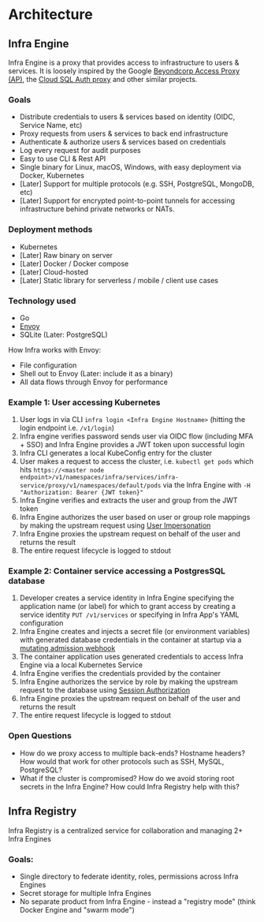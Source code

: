# Architecture

## Infra Engine

Infra Engine is a proxy that provides access to infrastructure to users & services. It is loosely inspired by the Google [Beyondcorp Access Proxy (AP)](https://research.google/pubs/pub45728), the [Cloud SQL Auth proxy](https://cloud.google.com/sql/docs/postgres/sql-proxy) and other similar projects.

### Goals
* Distribute credentials to users & services based on identity (OIDC, Service Name, etc)
* Proxy requests from users & services to back end infrastructure
* Authenticate & authorize users & services based on credentials
* Log every request for audit purposes
* Easy to use CLI & Rest API
* Single binary for Linux, macOS, Windows, with easy deployment via Docker, Kubernetes
* [Later] Support for multiple protocols (e.g. SSH, PostgreSQL, MongoDB, etc)
* [Later] Support for encrypted point-to-point tunnels for accessing infrastructure behind private networks or NATs.

### Deployment methods
* Kubernetes
* [Later] Raw binary on server
* [Later] Docker / Docker compose
* [Later] Cloud-hosted
* [Later] Static library for serverless / mobile / client use cases

### Technology used
* Go
* [Envoy](https://www.envoyproxy.io/) 
* SQLite (Later: PostgreSQL)

How Infra works with Envoy:
* File configuration
* Shell out to Envoy (Later: include it as a binary)
* All data flows through Envoy for performance

### Example 1: User accessing Kubernetes

1. User logs in via CLI `infra login <Infra Engine Hostname>` (hitting the login endpoint i.e. `/v1/login`)
2. Infra engine verifies password sends user via OIDC flow (including MFA + SSO) and Infra Engine provides a JWT token upon successful login
3. Infra CLI generates a local KubeConfig entry for the cluster
4. User makes a request to access the cluster, i.e. `kubectl get pods` which hits `https://<master node endpoint>/v1/namespaces/infra/services/infra-service/proxy/v1/namespaces/default/pods` via the Infra Engine with `-H "Authorization: Bearer {JWT token}"`
5. Infra Engine verifies and extracts the user and group from the JWT token
6. Infra Engine authorizes the user based on user or group role mappings by making the upstream request using [User Impersonation](https://kubernetes.io/docs/reference/access-authn-authz/authentication/#user-impersonation)
7. Infra Engine proxies the upstream request on behalf of the user and returns the result
8. The entire request lifecycle is logged to stdout


### Example 2: Container service accessing a PostgresSQL database

1. Developer creates a service identity in Infra Engine specifying the application name (or label) for which to grant access by creating a service identity `PUT /v1/services` or specifying in Infra App's YAML configuration
2. Infra Engine creates and injects a secret file (or environment variables) with generated database credentials in the container at startup via a [mutating admission webhook](https://kubernetes.io/docs/reference/access-authn-authz/admission-controllers/#mutatingadmissionwebhook)
3. The container application uses generated credentials to access Infra Engine via a local Kubernetes Service
4. Infra Engine verifies the credentials provided by the container
5. Infra Engine authorizes the service by role by making the upstream request to the database using [Session Authorization](https://www.postgresql.org/docs/10/sql-set-session-authorization.html)
6. Infra Engine proxies the upstream request on behalf of the user and returns the result
7. The entire request lifecycle is logged to stdout

### Open Questions
* How do we proxy access to multiple back-ends? Hostname headers? How would that work for other protocols such as SSH, MySQL, PostgreSQL?
* What if the cluster is compromised? How do we avoid storing root secrets in the Infra Engine? How could Infra Registry help with this?


## Infra Registry
Infra Registry is a centralized service for collaboration and managing 2+ Infra Engines

### Goals:
* Single directory to federate identity, roles, permissions across Infra Engines
* Secret storage for multiple Infra Engines
* No separate product from Infra Engine - instead a "registry mode" (think Docker Engine and "swarm mode")

